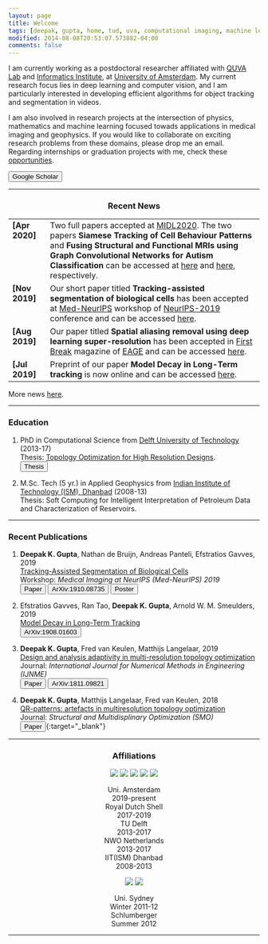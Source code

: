 ```yaml
---
layout: page
title: Welcome
tags: [deepak, gupta, home, tud, uva, computational imaging, machine learning, seismic geophysics, graduate]
modified: 2014-08-08T20:53:07.573882-04:00
comments: false
---
```

I am currently working as a postdoctoral researcher affiliated with [QUVA Lab](https://ivi.fnwi.uva.nl/quva/) and [Informatics Institute](https://ivi.uva.nl/), at [University of Amsterdam](https://www.uva.nl/en). My current research focus lies in deep learning and computer vision, and I am particularly interested in developing efficient algorithms for object tracking and segmentation in videos. 

I am also involved in research projects at the intersection of physics, mathematics and machine learning focused towads applications in medical imaging and geophysics. If you would like to collaborate on exciting research problems from these domains, please drop me an email. Regarding internships or graduation projects with me, check these [opportunities](https://dkgupta90.github.io/opportunities/).

[<button type="button" class="btn btn-info">Google Scholar</button>](https://scholar.google.co.in/citations?user=Nsxpe_kAAAAJ&hl=en)

----

<h3 align="center">Recent News</h3>
<table>
    <col width="15%">
    <col width="85%">
    <tr>
        <td valign="top"><strong>[Apr 2020]</strong></td>
        <td>Two full papers accepted at <a href="https://2020.midl.io">MIDL2020</a>. The two papers <b>Siamese Tracking of Cell Behaviour Patterns</b> and <b>Fusing Structural and Functional MRIs using Graph Convolutional Networks for Autism Classification</b> can be accessed at <a href = "https://openreview.net/forum?id=V3ZrDLgNgu">here</a>  and <a href = "https://openreview.net/forum?id=EKu4FU5s4">here</a>, respectively.</td>
    </tr>
    <tr>
        <td valign="top"><strong>[Nov 2019]</strong></td>
        <td>Our short paper titled <b>Tracking-assisted segmentation of biological cells</b> has been accepted at <a href='https://sites.google.com/view/med-neurips-2019'>Med-NeurIPS</a> workshop of <a href='https://nips.cc/'>NeurIPS-2019</a> conference and can be accessed <a href='https://profs.etsmtl.ca/hlombaert/public/medneurips2019/85_CameraReadySubmission_nips_2018.pdf'>here</a>.</td>
    </tr>
    <tr>
        <td valign="top"><strong>[Aug 2019]</strong></td>
        <td>Our paper titled <b>Spatial aliasing removal using deep learning super-resolution</b> has been accepted in <a href='http://fb.eage.org/'>First Break</a> magazine of <a href='https://www.eage.org/'>EAGE</a> and can be accessed <a href='http://fb.eage.org/publication/content?id=99087'>here</a>.</td>
    </tr>
    <tr>
        <td valign="top"><strong>[Jul 2019]</strong></td>
        <td>Preprint of our paper <b>Model Decay in Long-Term tracking</b> is now online and can be accessed <a href='https://arxiv.org/abs/1908.01603'>here</a>.</td>
    </tr>
</table>
More news <a href='https://dkgupta90.github.io/news/'>here</a>.

----
### Education
1. PhD in Computational Science from <a href='https://www.tudelft.nl/en/'>Delft University of Technology</a> (2013-17)  
Thesis: [Topology Optimization for High Resolution Designs](https://repository.tudelft.nl/islandora/object/uuid:51dde3f6-2a38-47a0-b719-420ff74ded5d?collection=research).  
[<button type="button" class="btn btn-info">Thesis</button>](https://repository.tudelft.nl/islandora/object/uuid:51dde3f6-2a38-47a0-b719-420ff74ded5d?collection=research)

2. M.Sc. Tech (5 yr.) in Applied Geophysics from <a href=''>Indian Institute of Technology (ISM), Dhanbad</a> (2008-13)  
Thesis: Soft Computing for Intelligent Interpretation of Petroleum Data and Characterization of Reservoirs.

----

### Recent Publications
1. <b>Deepak K. Gupta</b>, Nathan de Bruijn, Andreas Panteli, Efstratios Gavves, 2019  
[Tracking-Assisted Segmentation of Biological Cells](https://profs.etsmtl.ca/hlombaert/public/medneurips2019/85_CameraReadySubmission_nips_2018.pdf)<br>
Workshop: *Medical Imaging at NeurIPS (Med-NeurIPS) 2019*    
[<button type="button" class="btn btn-info">Paper</button>](https://profs.etsmtl.ca/hlombaert/public/medneurips2019/85_CameraReadySubmission_nips_2018.pdf)
[<button type="button" class="btn btn-info">ArXiv:1910.08735</button>](https://arxiv.org/abs/1910.08735)
[<button type="button" class="btn btn-info">Poster</button>](/posters/Med-Neurips2019.pdf)

1. Efstratios Gavves, Ran Tao, <b>Deepak K. Gupta</b>, Arnold W. M. Smeulders, 2019  
[Model Decay in Long-Term Tracking](https://arxiv.org/abs/1908.01603)  
[<button type="button" class="btn btn-info">ArXiv:1908.01603</button>](https://arxiv.org/abs/1908.01603)

2. <b>Deepak K. Gupta</b>, Fred van Keulen, Matthijs Langelaar, 2019  
[Design and analysis adaptivity in multi-resolution topology optimization](https://onlinelibrary.wiley.com/doi/pdf/10.1002/nme.6217)<br>
Journal: *International Journal for Numerical Methods in Engineering (IJNME)*   
[<button type="button" class="btn btn-info">Paper</button>](https://onlinelibrary.wiley.com/doi/pdf/10.1002/nme.6217)
[<button type="button" class="btn btn-info">ArXiv:1811.09821</button>](https://arxiv.org/abs/1811.09821)

3. <b>Deepak K. Gupta</b>, Matthijs Langelaar, Fred van Keulen, 2018  
[QR-patterns: artefacts in multiresolution topology optimization](https://link.springer.com/article/10.1007/s00158-018-2048-6)  
Journal: *Structural and Multidisplinary Optimization (SMO)*  
[<button type="button" class="btn btn-info">Paper</button>](https://link.springer.com/content/pdf/10.1007%2Fs00158-018-2048-6.pdf){:target="_blank"} 

----

<h3 align="center">Affiliations</h3>
<figure align="center" class="affils">
    <a href="https://www.uva.nl/"><img src="/images/uva-logo.png"></a>
    <a href="https://www.shell.com/"><img src="/images/shell_logo-min.png"></a>
    <a href="https://www.tudelft.nl/"><img src="/images/tud-logo.png"></a>
    <a href="https://www.nwo.nl/"><img src="/images/nwo-logo.png"></a>
    <a href="http://www.iitism.ac.in/"><img src="/images/iitism.png"></a>
</figure>

<figure align="center" class="affils">
    <figcaption>Uni. Amsterdam<br>2019-present</figcaption>
    <figcaption>Royal Dutch Shell<br>2017-2019</figcaption>
    <figcaption>TU Delft<br>2013-2017</figcaption>
    <figcaption>NWO Netherlands<br>2013-2017</figcaption>
    <figcaption>IIT(ISM) Dhanbad<br>2008-2013</figcaption>
</figure>

<figure align="center" class="affils">
    <a href="https://sydney.edu.au"><img src="/images/usydney-logo.png"></a>
    <a href="https://www.software.slb.com"><img src="/images/slb-logo.png"></a>
</figure>

<figure align="center" class="affils">
    <figcaption>Uni. Sydney<br>Winter 2011-12</figcaption>
    <figcaption>Schlumberger<br>Summer 2012</figcaption>
</figure>

----
